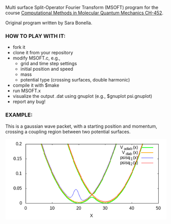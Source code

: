 Multi surface Split-Operator Fourier Transform (MSOFT) program
for the course [Computational Methods in Molecular Quantum Mechanics CH-452](http://edu.epfl.ch/coursebook/en/computational-methods-in-molecular-quantum-mechanics-CH-452).

Original program written by Sara Bonella.

### HOW TO PLAY WITH IT:
- fork it
- clone it from your repository
- modify MSOFT.c, e.g.,
     - grid and time step settings
     - initial position and speed
     - mass
     - potential type (crossing surfaces, double harmonic)
- compile it with $make
- run MSOFT.x
- visualize the output .dat using gnuplot (e.g., $gnuplot psi.gnuplot)
- report any bug!

### EXAMPLE:
This is a gaussian wave packet, with a starting position and momentum, crossing a coupling region between two potential surfaces.

![](README.gif)
